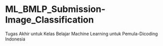 # ML_BMLP_Submission-Image_Classification
Tugas Akhir untuk Kelas Belajar Machine Learning untuk Pemula-Dicoding Indonesia
